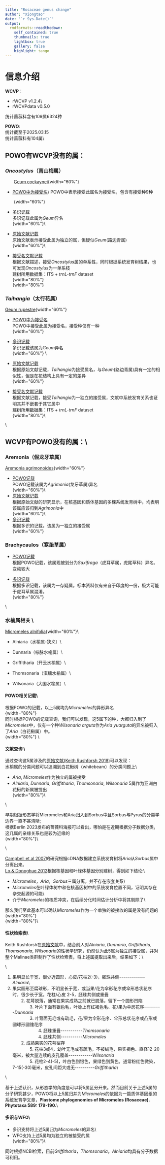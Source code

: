 ```yaml
---
title: "Rosaceae genus change"
author: "Xiongtao"
date: "`r Sys.Date()`"
output:
  rmdformats::readthedown:
    self_contained: true
    thumbnails: true
    lightbox: true
    gallery: false
    highlight: tango
---
```


# 信息介绍

**WCVP**：

-   rWCVP v1.2.4\
-   rWCVPdata v0.5.0

统计蔷薇科含有109属6324种

**POWO**:\
统计截至于2025.03.15\
统计蔷薇科有104属\


## POWO有WCVP没有的属：

### *Oncostylus*（南山梅属）

  [Geum cockaynei](https://github.com/XiongTor/Rosa_family/blob/main/imag/rosaceae_genus_change/Oncostylus_image.jpg){width="60%"}

-   [POWO中为接受名](https://powo.science.kew.org/taxon/33924-1?_gl=1*d0d47t*_ga*MTcwMzk3Nzk0Ni4xNzQxNjkzOTU5*_ga_ZVV2HHW7P6*MTc0MjE3NDU3My42LjEuMTc0MjE3NDk5Mi4wLjAuMA..)\
    POWO中表示接受此属名为接受名，包含有接受种9种

  [](https://github.com/XiongTor/Rosa_family/blob/main/imag/rosaceae_genus_change/Oncostylus_POWO.png){width="60%"}

-   [多识记载](https://duocet.ibiodiversity.net/index.php?title=%E8%94%B7%E8%96%87%E7%A7%91#%E5%88%86%E7%B1%BB)\
    多识记载此属为*Geum*异名\
    [](https://github.com/XiongTor/Rosa_family/blob/main/imag/rosaceae_genus_change/Oncostylus_ds.png){width="60%"}\

-   [原始文献记载](https://pbc.gda.pl/dlibra/publication/95540/edition/86202/content)\
原始文献表示接受此属为独立的属，但疑似*Geum*(路边青属)\
    [](https://github.com/XiongTor/Rosa_family/blob/main/imag/rosaceae_genus_change/Oncostylus_paper.png){width="60%"}\

-   [接受名文献记载](https://www.mdpi.com/1424-2818/15/4/479)\
    根据文献描述，接受*Oncostylus*属的单系性，同时根据系统发育树结果，也可发现*Oncostylus*为一单系枝\
    建树所用数据集：ITS + *trnL-trnF* dataset\
    [](https://github.com/XiongTor/Rosa_family/blob/main/imag/rosaceae_genus_change/Oncostylus_paper2.jpg){width="80%"}\
    [](https://github.com/XiongTor/Rosa_family/blob/main/imag/rosaceae_genus_change/Oncostylus_paper3.jpg){width="80%"}


### *Taihangia*（太行花属）

[Geum rupestre](https://github.com/XiongTor/Rosa_family/blob/main/imag/rosaceae_genus_change/Taihangia_image.jpg){width="60%"}

-   [POWO中为接受名](https://powo.science.kew.org/taxon/urn:lsid:ipni.org:names:34059-1)\
    POWO中接受此属为接受名，接受种仅有一种\
    [](https://github.com/XiongTor/Rosa_family/blob/main/imag/rosaceae_genus_change/Taihangia_POWO.png){width="60%"}
    
-   [多识记载](https://duocet.ibiodiversity.net/index.php?title=%E8%94%B7%E8%96%87%E7%A7%91#%E5%88%86%E7%B1%BB)\
    多识记载该属为*Geum*异名\
    [](https://github.com/XiongTor/Rosa_family/blob/main/imag/rosaceae_genus_change/Taihangia_ds.png){width="60%"}  \

-   [原始文献记载](https://www.jse.ac.cn/EN/Y1980/V18/I4/469)\
    根据原始文献记载，*Taihangia*为接受属名，与*Geum*(路边青属)具有一定的相似性，但是在花结构上具有一定的差异\
    [](https://github.com/XiongTor/Rosa_family/blob/main/imag/rosaceae_genus_change/Taihangia_paper.png){width="60%"}

-   [接受名文献记载](https://www.mdpi.com/1424-2818/15/4/479)\
    根据文献记载，接受*Taihangia*为一独立的接受属，文献中系统发育关系也证明其并不嵌套于其它属中\
    建树所用数据集：ITS + *trnL-trnF* dataset\
    [](https://github.com/XiongTor/Rosa_family/blob/main/imag/rosaceae_genus_change/Taihangia_paper2.jpg){width="80%"}\



\

## WCVP有POWO没有的属：\

### Aremonia（假龙牙草属）

[Aremonia agrimonoides](https://github.com/XiongTor/Rosa_family/blob/main/imag/rosaceae_genus_change/Aremonia_image.jpg){width="60%"}

-   [POWO记载](https://powo.science.kew.org/taxon/urn:lsid:ipni.org:names:331364-2)\
    POWO记载该属为*Agrimonia*(龙牙草属)异名\
    [](https://github.com/XiongTor/Rosa_family/blob/main/imag/rosaceae_genus_change/Aremonia_POWO.jpg){width="60%"}\
-   [原始文献记载](https://core.ac.uk/download/pdf/215231307.pdf)\
    根据原始文献的研究显示，在核基因和质体基因的多棵系统发育树中，均表明该属应该归到*Agrimonia*中\
    [](https://github.com/XiongTor/Rosa_family/blob/main/imag/rosaceae_genus_change/Aremonia_paper.jpg){width="60%"}\
-   [多识记载](https://duocet.ibiodiversity.net/index.php?title=%E8%94%B7%E8%96%87%E7%A7%91#%E5%88%86%E7%B1%BB)\
    根据多识的记载，该属为一独立的接受属\
    [](https://github.com/XiongTor/Rosa_family/blob/main/imag/rosaceae_genus_change/Aremonia_ds.jpg){width="60%"}

### Brachycaulos（寒垫草属）

-   [POWO记载](https://powo.science.kew.org/taxon/urn:lsid:ipni.org:names:893032-1)\
    根据POWO记载，该属现被划分为*Saxifraga*（虎耳草属，虎尾草科）异名，变动较大

-   [多识记载](https://duocet.ibiodiversity.net/index.php?title=%E8%94%B7%E8%96%87%E7%A7%91#%E5%88%86%E7%B1%BB)\
    根据多识记载，该属为一存疑属，标本资料仅有来自于印度的一份，极大可能于虎耳草属混淆。\
    [](https://github.com/XiongTor/Rosa_family/blob/main/imag/rosaceae_genus_change/Brachycaulos_ds.jpg){width="80%"}

\

### 水榆属相关 \
[Micromeles alnifolia](https://github.com/XiongTor/Rosa_family/blob/main/imag/rosaceae_genus_change/Micromeles_image.jpg){width="60%"}\

- Alniaria（水榆属-狭义）\

- Dunnaria（棕脉水榆属）\

- Griffitharia（开云水榆属）\

- Thomsonaria（滇缅水榆属）\

- Wilsonaria（大国水榆属）\

#### **POWO相关记载**\
根据POWO的记载，以上5属均为*Micromeles*的异形异名\
[](https://github.com/XiongTor/Rosa_family/blob/main/imag/rosaceae_genus_change/micromeles_1.jpg){width="80%"}\
同时根据POWO的记载查询，我们可以发现，这5属下的种，大都归入到了*Micromeles*中，仅有一个种*Wilsonaria arguta*作为*Aria yuarguta*的异名被归入了*Aria*（白花楸属）中。\
[](https://github.com/XiongTor/Rosa_family/blob/main/imag/rosaceae_genus_change/mircomeles_2.jpg){width="80%"} \  

#### 文献查询 \
通过查询这5属涉及的[原始文献(Keith Rushforsh 2018)](https://www.biodiversitylibrary.org/item/334239#page/230/mode/1up)可以发现：\
水榆属的分类问题可以追溯到白花楸树（whitebeam）的分类问题上\

- *Aria*, *Micromeles*作为独立的属被接受
- *Alniaria*, *Dunnaria*, *Griffitharia*, *Thomsonaria*, *Wilsonaria* 5属作为亚洲白花楸的新属被提出\
[](https://github.com/XiongTor/Rosa_family/blob/main/imag/rosaceae_genus_change/micromele_3.jpg){width="80%"}\

\

早期根据形态学将Micromeles和Aria归入到Sorbus中且Sorbus与Pyrus的分类学边界一直不甚清晰;\
根据Berlin 2023发布的蔷薇科海报可以看出，哪怕是在近期根据分子数据分类，这几属的亲缘关系也是较为近缘的\
[](https://github.com/XiongTor/Rosa_family/blob/main/imag/rosaceae_genus_change/micromele_4.jpg){width="80%"}\

\

[Campbell et al 2007](https://link.springer.com/article/10.1007/s00606-007-0545-y)的研究根据cDNA数据建立系统发育树将*Aria*从*Sorbus*属中分离出来。\
[Lo & Donoghue 2012](https://www.sciencedirect.com/science/article/pii/S1055790311004337?ref=pdf_download&fr=RR-2&rr=922b47772a602b5e)根据核基因和叶绿体基因分别建树，得到如下结论:\

- *Micromeles*，*Aria*，*Sorbus*三属分离，并不存在嵌套关系\
- *Micromeles*在叶绿体树中和在核基因树中的系统发育位置不同，证明其存在杂交起源的可能\
- 介于*Micromeles*的核质冲突，在后续分化时间估计分析中将其剔除了\

那么我们至此基本可以确认*Micromeles*作为一个单独的被接收的属是没有问题的\
[](https://github.com/XiongTor/Rosa_family/blob/main/imag/rosaceae_genus_change/micromele_5.jpg){width="80%"}\
[](https://github.com/XiongTor/Rosa_family/blob/main/imag/rosaceae_genus_change/micromele_6.jpg){width="80%"}\


#### 性状检索表\
Keith Rushforsh在[原始文献]()中，结合前人对*Alniaria*, *Dunnaria*, *Griffitharia*, *Thomsonaria*, *Wilsonaria*的性状学研究，仍然认为此5属为独立的接受属，并对整个Malinae类群制作了性状检索表，将上述属提取出来后，结果如下：\

\

  1. 果明显长于宽，很少近圆形，心皮/花柱2(-3)，胚珠共侧-------------*Alniaria*\
  1. 果实圆形至扁球形，不明显长于宽，或当果/花为伞形花序或伞形总状花序时，很少长于宽。花柱/心皮 2-5，胚珠共侧或重叠\
  2. 花萼脱落，通常在果实成熟之前就已脱落，留下一个圆形凹陷\
    3. 叶片下面有银色毛，叶脉上有红褐色毛、花/果为伞房花序---------*Dunnaria*\
    3. 叶背面无毛或有疏毛，花/果为伞形花序、伞形总状花序或凸形或圆球形圆锥花序\
      4. 胚珠重叠-----------*Thomsonaria*\
      4. 胚珠共侧-----------*Micromeles*\
  2. 成熟果实的花萼宿存\
    5. 花柱3或4，幼叶无毛或有疏毛，不被绒毛，果实褐色、直径12-20毫米，被大量连续的皮孔覆盖------------*Wilsonaria*\
    5. 花柱2-4(-5)，叶白色到银色，果绿色到黄色，通常粉红色微染，7-15(-30)毫米，皮孔间距大或无----------*Griffitharia*\

\

基于上述认识，从形态学的角度是可以将5属区分开来。然而目前关于上述5属的分子研究甚少，POWO将以上5属归并为*Micromeles*的依据为一篇质体基因组的系统发育学文章，**Plastome phylogenomics of Micromeles (Rosaceae). Phytotaxa 589: 179-190.**\


#### 多识与WFO\

- 多识支持将上述5属归为*Micromeles*的异名\
- WFO支持上述5属均为独立的被接受的属\
[](https://github.com/XiongTor/Rosa_family/blob/main/imag/rosaceae_genus_change/micromele_7.jpg){width="80%"}\

同时根据NCBI检索，目前*Griffitharia*，*Thomsonaria*，*Alniaria*均具有分子数据可利用。